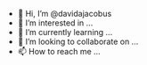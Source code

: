 - 👋 Hi, I’m @davidajacobus
- 👀 I’m interested in ...
- 🌱 I’m currently learning ...
- 💞️ I’m looking to collaborate on ...
- 📫 How to reach me ...

<!---
davidajacobus/davidajacobus is a ✨ special ✨ repository because its `README.md` (this file) appears on your GitHub profile.
You can click the Preview link to take a look at your changes.
--->
